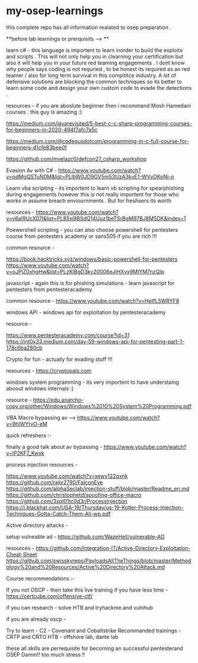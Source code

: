 # my-osep-learnings

 this complete repo has all information realated to osep preparation .


**before lab learnings or prerquisits --> **

learn c#  - this language is importent to learn inorder to build the exploits and scripts . This will not only help you in clearning your certification but also it will help you in your future red teaming engagements . I dont know why people says coding is not requried , to be honest its required as an red teamer / also for long term survival in this compititce industry. A lot of defensive solutions are blocking the common techniques so its better to learn some code and design your own custom code to evade the detections . 

resources - if you are aboslute beginner then i recommand Mosh Hamedani courses . this guy is amazing :) 

https://medium.com/javarevisited/5-best-c-c-sharp-programming-courses-for-beginners-in-2020-494f7afc7a5c

https://medium.com/@codequsdotcom/programming-in-c-full-course-for-beginners-d1cfe83bee0f

https://github.com/mvelazc0/defcon27_csharp_workshop

Evasion Av with C# -  https://www.youtube.com/watch?v=pdMgQSTuN0M&list=PLlbW0JD9GV5m53UzA3kvE1-WVvDKoNi-o 

Learn vba scripting -  its importent to learn vb scripting for spearphishing during engagements however this is not really importent for those who works in assume breach enviournments . But for freshsers its worth 

resources -  https://www.youtube.com/watch?v=v6aI9UcX07I&list=PL85sj9BSdQ14Uuz1beTSrBgM97BJ8M5DK&index=1

Poewershell scripting - you can also choose powershell for pentesters course from pentesters academy or sans505 if you are rich !!!

common resource -  

https://book.hacktricks.xyz/windows/basic-powershell-for-pentesters 
https://www.youtube.com/watch?v=oJPjZ0xhgHw&list=PLzKIBgD3ky20006eJjHXvx9MIYM7nzQlp

javascript - again this is for phishing simulations -  learn javascript for pentesters from pentesteracademy 

common resource - https://www.youtube.com/watch?v=HptfL5WRYF8

windows API  - windows api for exploitation by pentesteracademy 

resource - 

https://www.pentesteracademy.com/course?id=31
https://int0x33.medium.com/day-59-windows-api-for-pentesting-part-1-178c6ba280cb

Crypto for fun - actually for evading stuff !!!

resources - https://cryptopals.com

windows system programming - its very importent to have understaing aboout windows internals :) 

resource - https://edu.anarcho-copy.org/other/Windows/Windows%2010%20System%20Programming.pdf

VBA Macro bypassing av --> https://www.youtube.com/watch?v=9hIWYtyO-eM

quick refreshers :- 

finally a good talk about av bypassing -  https://www.youtube.com/watch?v=lP2KF7_Kwxk

process injection resources - 

https://www.youtube.com/watch?v=xewv122qxnk
https://github.com/rajiv2790/FalconEye
https://github.com/alphaSeclab/injection-stuff/blob/master/Readme_en.md
https://github.com/christophetd/spoofing-office-macro
https://github.com/3xpl01tc0d3r/ProcessInjection
https://i.blackhat.com/USA-19/Thursday/us-19-Kotler-Process-Injection-Techniques-Gotta-Catch-Them-All-wp.pdf

Active directory attacks - 

setup vulneable ad - https://github.com/WazeHell/vulnerable-AD

resources - 
https://github.com/Integration-IT/Active-Directory-Exploitation-Cheat-Sheet
https://github.com/swisskyrepo/PayloadsAllTheThings/blob/master/Methodology%20and%20Resources/Active%20Directory%20Attack.md

Course recommendations :- 

If you not OSCP - then take this live training if you have less time -  https://certcube.com/offensive-ctf/

if you can research -  solve HTB and tryhackme and vulnhub 

if you are already oscp - 

Try to learn -  C2 - Covenant and Cobaltstrike 
Recommanded trainings - CRTP and CRTO
HTB - offshore lab, dante lab 

these all skills are perrequisite for becoming an successful pentesterand OSEP Damm!! too much stress !!
